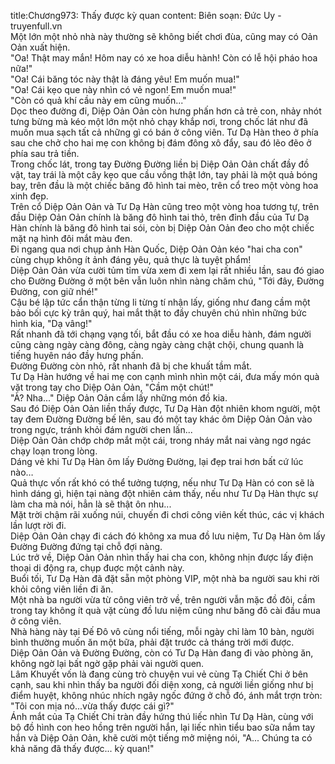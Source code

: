 title:Chương973: Thấy được kỳ quan
content:
Biên soạn: Đức Uy - truyenfull.vn<br>Một lớn một nhỏ nhà này thường sẽ không biết chơi đùa, cũng may có Oản Oản xuất hiện.<br>"Oa! Thật may mắn! Hôm nay có xe hoa diễu hành! Còn có lễ hội pháo hoa nữa!"<br>"Oa! Cái băng tóc này thật là đáng yêu! Em muốn mua!"<br>"Oa! Cái kẹo que này nhìn có vẻ ngon! Em muốn mua!"<br>"Còn có quả khí cầu này em cũng muốn..."<br>Dọc theo đường đi, Diệp Oản Oản còn hưng phấn hơn cả trẻ con, nhảy nhót tưng bừng mà kéo một lớn một nhỏ chạy khắp nơi, trong chốc lát như đã muốn mua sạch tất cả những gì có bán ở công viên. Tư Dạ Hàn theo ở phía sau che chở cho hai mẹ con không bị đám đông xô đẩy, sau đó lẽo đẽo ở phía sau trả tiền.<br>Trong chốc lát, trong tay Đường Đường liền bị Diệp Oản Oản chất đầy đồ vật, tay trái là một cây kẹo que cầu vồng thật lớn, tay phải là một quả bóng bay, trên đầu là một chiếc băng đô hình tai mèo, trên cổ treo một vòng hoa xinh đẹp.<br>Trên cổ Diệp Oản Oản và Tư Dạ Hàn cũng treo một vòng hoa tương tự, trên đầu Diệp Oản Oản chính là băng đô hình tai thỏ, trên đỉnh đầu của Tư Dạ Hàn chính là băng đô hình tai sói, còn bị Diệp Oản Oản đeo cho một chiếc mặt nạ hình đôi mắt màu đen.<br>Đi ngang qua nơi chụp ảnh Hàn Quốc, Diệp Oản Oản kéo "hai cha con" cùng chụp không ít ảnh đáng yêu, quả thực là tuyệt phẩm!<br>Diệp Oản Oản vừa cười tủm tỉm vừa xem đi xem lại rất nhiều lần, sau đó giao cho Đường Đường ở một bên vẫn luôn nhìn nàng chăm chú, "Tới đây, Đường Đường, con giữ nhé!"<br>Cậu bé lập tức cẩn thận từng li từng tí nhận lấy, giống như đang cầm một bảo bối cực kỳ trân quý, hai mắt thật to đầy chuyên chú nhìn những bức hình kia, "Dạ vâng!"<br>Rất nhanh đã tới chạng vạng tối, bắt đầu có xe hoa diễu hành, đám người cũng càng ngày càng đông, càng ngày càng chật chội, chung quanh là tiếng huyên náo đầy hưng phấn.<br>Đường Đường còn nhỏ, rất nhanh đã bị che khuất tầm mắt.<br>Tư Dạ Hàn hướng về hai mẹ con cạnh mình nhìn một cái, đưa mấy món quà vặt trong tay cho Diệp Oản Oản, "Cầm một chút!"<br>"À? Nha..." Diệp Oản Oản cầm lấy những món đồ kia.<br>Sau đó Diệp Oản Oản liền thấy được, Tư Dạ Hàn đột nhiên khom người, một tay đem Đường Đường bế lên, sau đó một tay khác ôm Diệp Oản Oản vào trong ngực, tránh khỏi đám người chen lấn...<br>Diệp Oản Oản chớp chớp mắt một cái, trong nháy mắt nai vàng ngơ ngác chạy loạn trong lòng.<br>Dáng vẻ khi Tư Dạ Hàn ôm lấy Đường Đường, lại đẹp trai hơn bất cứ lúc nào…<br>Quả thực vốn rất khó có thể tưởng tượng, nếu như Tư Dạ Hàn có con sẽ là hình dáng gì, hiện tại nàng đột nhiên cảm thấy, nếu như Tư Dạ Hàn thực sự làm cha mà nói, hẳn là sẽ thật ôn nhu...<br>Mặt trời chậm rãi xuống núi, chuyến đi chơi công viên kết thúc, các vị khách lần lượt rời đi.<br>Diệp Oản Oản chạy đi cách đó không xa mua đồ lưu niệm, Tư Dạ Hàn ôm lấy Đường Đường đứng tại chỗ đợi nàng.<br>Lúc trở về, Diệp Oản Oản nhìn thấy hai cha con, không nhịn được lấy điện thoại di động ra, chụp đuợc một cảnh này.<br>Buổi tối, Tư Dạ Hàn đã đặt sẵn một phòng VIP, một nhà ba người sau khi rời khỏi công viên liền đi ăn.<br>Một nhà ba người vừa từ công viên trở về, trên người vẫn mặc đồ đôi, cầm trong tay không ít quà vặt cùng đồ lưu niệm cũng như băng đô cài đầu mua ở công viên.<br>Nhà hàng này tại Đế Đô vô cùng nổi tiếng, mỗi ngày chỉ làm 10 bàn, người bình thường muốn ăn một bữa, phải đặt trước cả tháng trời mới được.<br>Diệp Oản Oản và Đường Đường, còn có Tư Dạ Hàn đang đi vào phòng ăn, không ngờ lại bất ngờ gặp phải vài người quen.<br>Lâm Khuyết vốn là đang cùng trò chuyện vui vẻ cùng Tạ Chiết Chi ở bên cạnh, sau khi nhìn thấy ba người đối diện xong, cả người liền giống như bị điểm huyệt, không nhúc nhích ngây ngốc đứng ở chỗ đó, ánh mắt trợn tròn: "Tôi con mịa nó...vừa thấy được cái gì?"<br>Ánh mắt của Tạ Chiết Chi tràn đầy hứng thú liếc nhìn Tư Dạ Hàn, cùng với bộ đồ hình con heo hồng trên người hắn, lại liếc nhìn tiểu bao sữa nắm tay hắn và Diệp Oản Oản, khẽ cười một tiếng mở miệng nói, "A... Chúng ta có khả năng đã thấy được... kỳ quan!"
